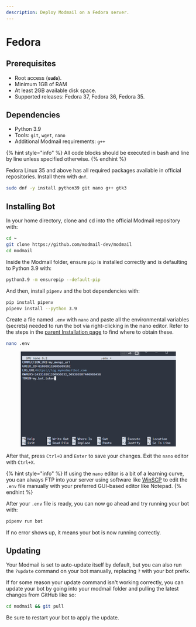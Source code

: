 ```yaml
---
description: Deploy Modmail on a Fedora server.
---
```


# Fedora

## Prerequisites

* Root access (**`sudo`**).
* Minimum 1GB of RAM
* At least 2GB available disk space.
* Supported releases: Fedora 37, Fedora 36, Fedora 35.

## Dependencies

* Python 3.9
* Tools: `git`, `wget`, `nano`
* Additional Modmail requirements: `g++`

{% hint style="info" %}
All code blocks should be executed in bash and line by line unless specified otherwise.
{% endhint %}

Fedora Linux 35 and above has all required packages available in official repositories. Install them with `dnf`.

```bash
sudo dnf -y install python39 git nano g++ gtk3
```

## Installing Bot

In your home directory, clone and cd into the official Modmail repository with:

```bash
cd ~
git clone https://github.com/modmail-dev/modmail
cd modmail
```

Inside the Modmail folder, ensure `pip` is installed correctly and is defaulting to Python 3.9 with:

```bash
python3.9 -m ensurepip --default-pip
```

And then, install `pipenv` and the bot dependencies with:

```bash
pip install pipenv
pipenv install --python 3.9
```

Create a file named `.env` with `nano` and paste all the environmental variables (secrets) needed to run the bot via right-clicking in the nano editor. Refer to the steps in the [parent Installation page](../#preparing-your-environmental-variables) to find where to obtain these.

```bash
nano .env
```

<figure><img src="../../.gitbook/assets/image (6).png" alt=""><figcaption></figcaption></figure>

After that, press `Ctrl+O` and `Enter` to save your changes. Exit the `nano` editor with `Ctrl+X`.

{% hint style="info" %}
If using the `nano` editor is a bit of a learning curve, you can always FTP into your server using software like [WinSCP](https://winscp.net/eng/index.php) to edit the `.env` file manually with your preferred GUI-based editor like Notepad.
{% endhint %}

After your `.env` file is ready, you can now go ahead and try running your bot with:

```bash
pipenv run bot
```

If no error shows up, it means your bot is now running correctly.

## Updating

Your Modmail is set to auto-update itself by default, but you can also run the `?update` command on your bot manually, replacing `?` with your bot prefix.

If for some reason your update command isn't working correctly, you can update your bot by going into your modmail folder and pulling the latest changes from GitHub like so:

```bash
cd modmail && git pull
```

Be sure to restart your bot to apply the update.

